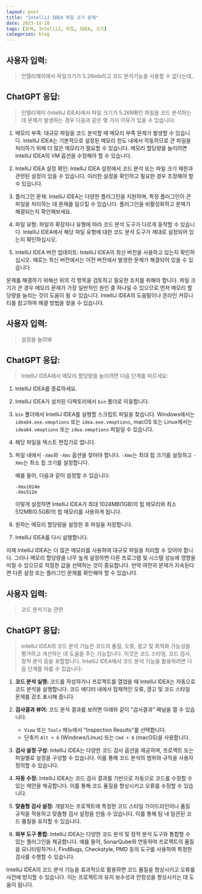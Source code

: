 ```yaml
---
layout: post
title: "IntelliJ IDEA 파일 크기 문제"
date: 2023-11-28
tags: [문제, IntelliJ, 파일, IDEA, 크기]
categories: blog
---
```


## 사용자 입력:
> 인텔리제이에서 파일크기가 5.26mb라고 코드 분석기능을 사용할 수 없다는데..

## ChatGPT 응답:
> 인텔리제이 (IntelliJ IDEA)에서 파일 크기가 5.26MB인 파일을 코드 분석하는 데 문제가 발생하는 경우 다음과 같은 몇 가지 이유가 있을 수 있습니다:

1. 메모리 부족: 대규모 파일을 코드 분석할 때 메모리 부족 문제가 발생할 수 있습니다. IntelliJ IDEA는 기본적으로 설정된 메모리 한도 내에서 작동하므로 큰 파일을 처리하기 위해 더 많은 메모리가 필요할 수 있습니다. 메모리 할당량을 늘리려면 IntelliJ IDEA의 VM 옵션을 수정해야 할 수 있습니다.

2. IntelliJ IDEA 설정 확인: IntelliJ IDEA 설정에서 코드 분석 또는 파일 크기 제한과 관련된 설정이 있을 수 있습니다. 이러한 설정을 확인하고 필요한 경우 조정해야 할 수 있습니다.

3. 플러그인 문제: IntelliJ IDEA는 다양한 플러그인을 지원하며, 특정 플러그인이 큰 파일을 처리하는 데 문제를 일으킬 수 있습니다. 플러그인을 비활성화하고 문제가 해결되는지 확인해보세요.

4. 파일 유형: 파일의 확장자나 유형에 따라 코드 분석 도구가 다르게 동작할 수 있습니다. IntelliJ IDEA에서 해당 파일 유형에 대한 코드 분석 도구가 제대로 설정되어 있는지 확인하십시오.

5. IntelliJ IDEA 버전 업데이트: IntelliJ IDEA의 최신 버전을 사용하고 있는지 확인하십시오. 때로는 최신 버전에서는 이전 버전에서 발생한 문제가 해결되어 있을 수 있습니다.

문제를 해결하기 위해선 위의 각 항목을 검토하고 필요한 조치를 취해야 합니다. 파일 크기가 큰 경우 메모리 문제가 가장 일반적인 원인 중 하나일 수 있으므로 먼저 메모리 할당량을 늘리는 것이 도움이 될 수 있습니다. IntelliJ IDEA의 도움말이나 온라인 커뮤니티를 참고하여 해결 방법을 찾을 수 있습니다.

## 사용자 입력:
> 설정을 늘려봐

## ChatGPT 응답:
> IntelliJ IDEA에서 메모리 할당량을 늘리려면 다음 단계를 따르세요:

1. IntelliJ IDEA를 종료하세요.

2. IntelliJ IDEA가 설치된 디렉토리에서 `bin` 폴더로 이동합니다.

3. `bin` 폴더에서 IntelliJ IDEA를 실행할 스크립트 파일을 찾습니다. Windows에서는 `idea64.exe.vmoptions` 또는 `idea.exe.vmoptions`, macOS 또는 Linux에서는 `idea64.vmoptions` 또는 `idea.vmoptions` 파일일 수 있습니다.

4. 해당 파일을 텍스트 편집기로 엽니다.

5. 파일 내에서 `-Xmx`와 `-Xms` 옵션을 찾아야 합니다. `-Xmx`는 최대 힙 크기를 설정하고 `-Xms`는 최소 힙 크기를 설정합니다.

   예를 들어, 다음과 같이 설정할 수 있습니다:
   ```
   -Xmx1024m
   -Xms512m
   ```

   이렇게 설정하면 IntelliJ IDEA가 최대 1024MB(1GB)의 힙 메모리와 최소 512MB(0.5GB)의 힙 메모리를 사용하게 됩니다.

6. 원하는 메모리 할당량을 설정한 후 파일을 저장합니다.

7. IntelliJ IDEA를 다시 실행합니다.

이제 IntelliJ IDEA는 더 많은 메모리를 사용하여 대규모 파일을 처리할 수 있어야 합니다. 그러나 메모리 할당량을 너무 높게 설정하면 다른 프로그램 및 시스템 성능에 영향을 미칠 수 있으므로 적절한 값을 선택하는 것이 중요합니다. 만약 여전히 문제가 지속된다면 다른 설정 또는 플러그인 문제를 확인해야 할 수 있습니다.

## 사용자 입력:
> 코드 분석기능 관련

## ChatGPT 응답:
> IntelliJ IDEA의 코드 분석 기능은 코드의 품질, 오류, 경고 및 최적화 가능성을 평가하고 개선하는 데 도움을 주는 기능입니다. 이것은 코드 스타일, 코드 검사, 정적 분석 등을 포함합니다. IntelliJ IDEA에서 코드 분석 기능을 활용하려면 다음 단계를 따를 수 있습니다:

1. **코드 분석 실행:** 코드를 작성하거나 프로젝트를 열었을 때 IntelliJ IDEA는 자동으로 코드 분석을 실행합니다. 코드 에디터 내에서 잠재적인 오류, 경고 및 코드 스타일 문제를 강조 표시해 줍니다.

2. **검사결과 뷰어:** 코드 분석 결과를 보려면 아래와 같이 "검사결과" 패널을 열 수 있습니다.
   - `View` 또는 `Tools` 메뉴에서 "Inspection Results"를 선택합니다.
   - 단축키 `Alt + 6` (Windows/Linux) 또는 `Cmd + 6` (macOS)을 사용합니다.

3. **검사 설정 구성:** IntelliJ IDEA는 다양한 코드 검사 옵션을 제공하며, 프로젝트 또는 파일별로 설정을 구성할 수 있습니다. 이를 통해 코드 분석의 범위와 규칙을 사용자 정의할 수 있습니다.

4. **자동 수정:** IntelliJ IDEA는 코드 검사 결과를 기반으로 자동으로 코드를 수정할 수 있는 제안을 제공합니다. 이를 통해 코드 품질을 향상시키고 오류를 수정할 수 있습니다.

5. **맞춤형 검사 설정:** 개발자는 프로젝트에 특정한 코드 스타일 가이드라인이나 품질 규칙을 적용하고 맞춤형 검사 설정을 만들 수 있습니다. 이를 통해 팀 내 일관된 코드 품질을 유지할 수 있습니다.

6. **외부 도구 통합:** IntelliJ IDEA는 다양한 코드 분석 및 정적 분석 도구와 통합할 수 있는 플러그인을 제공합니다. 예를 들어, SonarQube와 연동하여 프로젝트의 품질을 모니터링하거나, FindBugs, Checkstyle, PMD 등의 도구를 사용하여 특정한 검사를 수행할 수 있습니다.

IntelliJ IDEA의 코드 분석 기능을 효과적으로 활용하면 코드 품질을 향상시키고 오류를 사전에 방지할 수 있습니다. 이는 프로젝트의 유지 보수성과 안정성을 향상시키는 데 도움이 됩니다.


